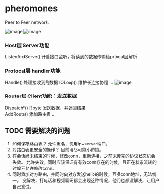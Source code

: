 # pheromones
Peer to Peer network.

![image](http://github.com/GaWaine/pheromones/raw/master/readme_image/short.png)
![image](http://github.com/GaWaine/pheromones/raw/master/readme_image/perminent.png)
### Host层 Server功能
ListenAndServe() 开启接口监听，将读到的数据传输给prtocal层解析

### Protocal层 handler功能
Handle() 处理接收到的数据
IOLoop() 维护长连接协程
...
![image](http://github.com/GaWaine/pheromones/raw/master/readme_image/broadcast.png)

### Router层 Client功能：发送数据
Dispatch*() []byte 发送数据，并返回结果  
AddRoute() 添加路由表
...


## TODO 需要解决的问题
1. 如何保存路由表？
允许重名，使用ip+server端口。
2. 对路由表更安全的操作？
目前用尽可能小的锁。
3. 在会话尚未结束的时候，修改conn，重新连接，之前未传完的协议状态机会失效。
允许失效，同时应该保证有有效conn存在的时候，且正在状态流转的时候不允许修改conn。
4. 同时添加对方路由，并同时向对方发送hello的时候，互换conn地址，无法统一。
没解决，打电话和视频聊天都会出现这种情况，他们也都没解决，让用户自己重试。